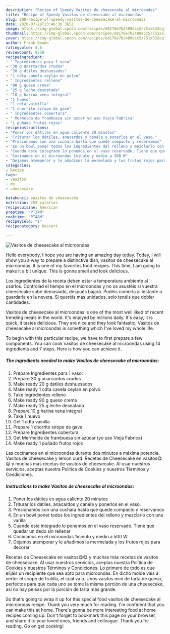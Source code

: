 ```yaml
---
description: "Recipe of Speedy Vasitos de cheesecake al microondas"
title: "Recipe of Speedy Vasitos de cheesecake al microondas"
slug: 808-recipe-of-speedy-vasitos-de-cheesecake-al-microondas
date: 2020-07-28T23:46:30.365Z
image: https://img-global.cpcdn.com/recipes/e8176e7b2489ecc5/751x532cq70/vasitos-de-cheesecake-al-microondas-foto-principal.jpg
thumbnail: https://img-global.cpcdn.com/recipes/e8176e7b2489ecc5/751x532cq70/vasitos-de-cheesecake-al-microondas-foto-principal.jpg
cover: https://img-global.cpcdn.com/recipes/e8176e7b2489ecc5/751x532cq70/vasitos-de-cheesecake-al-microondas-foto-principal.jpg
author: Frank Bowen
ratingvalue: 4.6
reviewcount: 9550
recipeingredient:
- " Ingredientes para 1 vaso"
- "30 g anarcardos crudos"
- "20 g dtiles deshuesados"
- "1 cdta canela ceylan en polvo"
- " Ingredientes relleno"
- "90 g queso crema"
- "25 g leche desnatada"
- "10 g harina vena integral"
- "1 huevo"
- "1 cdta vainilla"
- "1 chorrito sirope de gave"
- " Ingredientes cobertura"
- " Mermelda de frambuesa sin azcar yo uso Vieja Fabrica"
- "1 puñado frutos rojos"
recipeinstructions:
- "Poner los dátiles en agua caliente 20 minutos"
- "Triturar los dátiles, anacardos y canela y ponerlos en el vaso."
- "Presionamos con una cuchara hasta que quede compacto y reservamos"
- "En un bowl poner todos los ingredientes del relleno y mezclarlo con una varilla"
- "Cuando este integrado lo ponemos en el vaso reservado. Tiene que quedar un dedo sin rellenar"
- "Cocinamos en el microondas 1minuto y medio a 500 W"
- "Dejamos atemperar y le añadimos la mermelada y los frutos rojos para decorar"
categories:
- Recipe
tags:
- vasitos
- de
- cheesecake

katakunci: vasitos de cheesecake 
nutrition: 255 calories
recipecuisine: American
preptime: "PT34M"
cooktime: "PT48M"
recipeyield: "1"
recipecategory: Dessert

---
```



![Vasitos de cheesecake al microondas](https://img-global.cpcdn.com/recipes/e8176e7b2489ecc5/751x532cq70/vasitos-de-cheesecake-al-microondas-foto-principal.jpg)

Hello everybody, I hope you are having an amazing day today. Today, I will show you a way to prepare a distinctive dish, vasitos de cheesecake al microondas. It is one of my favorites food recipes. This time, I am going to make it a bit unique. This is gonna smell and look delicious.

Los ingredientes de la receta deben estar a temperatura ambiente al usarlos. Controlad el tiempo en el microondas y no os asustéis si vuestra cheesecake sube demasiado, después bajará. Podéis comerla al instante o guardarla en la nevera. Si queréis más unidades, solo tenéis que doblar cantidades.

Vasitos de cheesecake al microondas is one of the most well liked of recent trending meals in the world. It's enjoyed by millions daily. It's easy, it is quick, it tastes delicious. They are nice and they look fantastic. Vasitos de cheesecake al microondas is something which I've loved my whole life.


To begin with this particular recipe, we have to first prepare a few components. You can cook vasitos de cheesecake al microondas using 14 ingredients and 7 steps. Here is how you can achieve it.

<!--inarticleads1-->

##### The ingredients needed to make Vasitos de cheesecake al microondas:

1. Prepare  Ingredientes para 1 vaso:
1. Prepare 30 g anarcardos crudos
1. Make ready 20 g dátiles deshuesados
1. Make ready 1 cdta canela ceylan en polvo
1. Take  Ingredientes relleno
1. Make ready 90 g queso crema
1. Make ready 25 g leche desnatada
1. Prepare 10 g harina vena integral
1. Take 1 huevo
1. Get 1 cdta vainilla
1. Prepare 1 chorrito sirope de gave
1. Prepare  Ingredientes cobertura
1. Get  Mermelda de frambuesa sin azúcar (yo uso Vieja Fabrica)
1. Make ready 1 puñado frutos rojos


Las cocinamos en el microondas durante dos minutos a máxima potencia. Vasitos de cheesecake y lemon curd. Recetas de Cheesecake en vasitos😋😋 y muchas más recetas de vasitos de cheesecake. Al usar nuestros servicios, aceptas nuestra Política de Cookies y nuestros Términos y Condiciones. 

<!--inarticleads2-->

##### Instructions to make Vasitos de cheesecake al microondas:

1. Poner los dátiles en agua caliente 20 minutos
1. Triturar los dátiles, anacardos y canela y ponerlos en el vaso.
1. Presionamos con una cuchara hasta que quede compacto y reservamos
1. En un bowl poner todos los ingredientes del relleno y mezclarlo con una varilla
1. Cuando este integrado lo ponemos en el vaso reservado. Tiene que quedar un dedo sin rellenar
1. Cocinamos en el microondas 1minuto y medio a 500 W
1. Dejamos atemperar y le añadimos la mermelada y los frutos rojos para decorar


Recetas de Cheesecake en vasitos😋😋 y muchas más recetas de vasitos de cheesecake. Al usar nuestros servicios, aceptas nuestra Política de Cookies y nuestros Términos y Condiciones. Lo primero de todo es que elijáis un recipiente que sea apto para microondas. En dicho molde vais a verter el sirope de frutilla, el cuál va a. Unos vasitos mini de tarta de queso, perfectos para que cada uno se tome la misma porción de una cheesecake, así no hay peleas por la porción de tarta más grande. 

So that's going to wrap it up for this special food vasitos de cheesecake al microondas recipe. Thank you very much for reading. I'm confident that you can make this at home. There's gonna be more interesting food at home recipes coming up. Don't forget to bookmark this page on your browser, and share it to your loved ones, friends and colleague. Thank you for reading. Go on get cooking!
